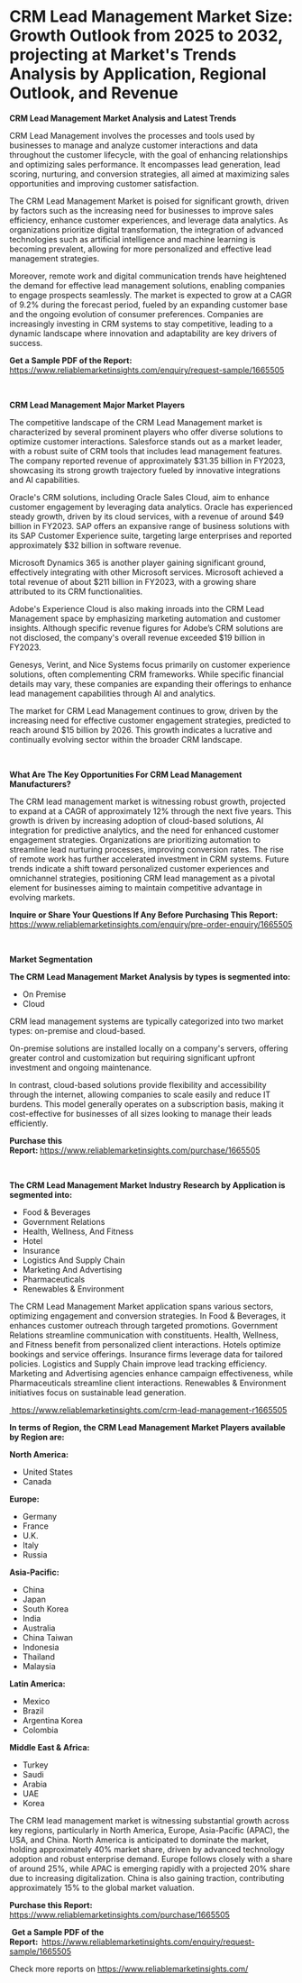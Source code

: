<p><h1>CRM Lead Management Market Size: Growth Outlook from 2025 to 2032, projecting at Market's Trends Analysis by Application, Regional Outlook, and Revenue</h1></p><p><strong>CRM Lead Management Market Analysis and Latest Trends</strong></p>
<p><p>CRM Lead Management involves the processes and tools used by businesses to manage and analyze customer interactions and data throughout the customer lifecycle, with the goal of enhancing relationships and optimizing sales performance. It encompasses lead generation, lead scoring, nurturing, and conversion strategies, all aimed at maximizing sales opportunities and improving customer satisfaction.</p><p>The CRM Lead Management Market is poised for significant growth, driven by factors such as the increasing need for businesses to improve sales efficiency, enhance customer experiences, and leverage data analytics. As organizations prioritize digital transformation, the integration of advanced technologies such as artificial intelligence and machine learning is becoming prevalent, allowing for more personalized and effective lead management strategies.</p><p>Moreover, remote work and digital communication trends have heightened the demand for effective lead management solutions, enabling companies to engage prospects seamlessly. The market is expected to grow at a CAGR of 9.2% during the forecast period, fueled by an expanding customer base and the ongoing evolution of consumer preferences. Companies are increasingly investing in CRM systems to stay competitive, leading to a dynamic landscape where innovation and adaptability are key drivers of success.</p></p>
<p><strong>Get a Sample PDF of the Report:&nbsp;</strong> <a href="https://www.reliablemarketinsights.com/enquiry/request-sample/1665505?utm_campaign=3261&utm_medium=2&utm_source=Github&utm_content=ia&utm_term=09032025&utm_id=crm-lead-management">https://www.reliablemarketinsights.com/enquiry/request-sample/1665505</a></p>
<p>&nbsp;</p>
<p><strong>CRM Lead Management Major Market Players</strong></p>
<p><p>The competitive landscape of the CRM Lead Management market is characterized by several prominent players who offer diverse solutions to optimize customer interactions. Salesforce stands out as a market leader, with a robust suite of CRM tools that includes lead management features. The company reported revenue of approximately $31.35 billion in FY2023, showcasing its strong growth trajectory fueled by innovative integrations and AI capabilities. </p><p>Oracle's CRM solutions, including Oracle Sales Cloud, aim to enhance customer engagement by leveraging data analytics. Oracle has experienced steady growth, driven by its cloud services, with a revenue of around $49 billion in FY2023. SAP offers an expansive range of business solutions with its SAP Customer Experience suite, targeting large enterprises and reported approximately $32 billion in software revenue. </p><p>Microsoft Dynamics 365 is another player gaining significant ground, effectively integrating with other Microsoft services. Microsoft achieved a total revenue of about $211 billion in FY2023, with a growing share attributed to its CRM functionalities. </p><p>Adobe's Experience Cloud is also making inroads into the CRM Lead Management space by emphasizing marketing automation and customer insights. Although specific revenue figures for Adobe’s CRM solutions are not disclosed, the company's overall revenue exceeded $19 billion in FY2023.</p><p>Genesys, Verint, and Nice Systems focus primarily on customer experience solutions, often complementing CRM frameworks. While specific financial details may vary, these companies are expanding their offerings to enhance lead management capabilities through AI and analytics.</p><p>The market for CRM Lead Management continues to grow, driven by the increasing need for effective customer engagement strategies, predicted to reach around $15 billion by 2026. This growth indicates a lucrative and continually evolving sector within the broader CRM landscape.</p></p>
<p>&nbsp;</p>
<p><strong>What Are The Key Opportunities For CRM Lead Management Manufacturers?</strong></p>
<p><p>The CRM lead management market is witnessing robust growth, projected to expand at a CAGR of approximately 12% through the next five years. This growth is driven by increasing adoption of cloud-based solutions, AI integration for predictive analytics, and the need for enhanced customer engagement strategies. Organizations are prioritizing automation to streamline lead nurturing processes, improving conversion rates. The rise of remote work has further accelerated investment in CRM systems. Future trends indicate a shift toward personalized customer experiences and omnichannel strategies, positioning CRM lead management as a pivotal element for businesses aiming to maintain competitive advantage in evolving markets.</p></p>
<p><strong>Inquire or Share Your Questions If Any Before Purchasing This Report:</strong> <a href="https://www.reliablemarketinsights.com/enquiry/pre-order-enquiry/1665505?utm_campaign=3261&utm_medium=2&utm_source=Github&utm_content=ia&utm_term=09032025&utm_id=crm-lead-management">https://www.reliablemarketinsights.com/enquiry/pre-order-enquiry/1665505</a></p>
<p>&nbsp;</p>
<p><strong>Market Segmentation</strong></p>
<p><strong>The CRM Lead Management Market Analysis by types is segmented into:</strong></p>
<p><ul><li>On Premise</li><li>Cloud</li></ul></p>
<p><p>CRM lead management systems are typically categorized into two market types: on-premise and cloud-based. </p><p>On-premise solutions are installed locally on a company's servers, offering greater control and customization but requiring significant upfront investment and ongoing maintenance. </p><p>In contrast, cloud-based solutions provide flexibility and accessibility through the internet, allowing companies to scale easily and reduce IT burdens. This model generally operates on a subscription basis, making it cost-effective for businesses of all sizes looking to manage their leads efficiently.</p></p>
<p><strong>Purchase this Report:&nbsp;</strong><a href="https://www.reliablemarketinsights.com/purchase/1665505?utm_campaign=3261&utm_medium=2&utm_source=Github&utm_content=ia&utm_term=09032025&utm_id=crm-lead-management">https://www.reliablemarketinsights.com/purchase/1665505</a></p>
<p>&nbsp;</p>
<p><strong>The CRM Lead Management Market Industry Research by Application is segmented into:</strong></p>
<p><ul><li>Food & Beverages</li><li>Government Relations</li><li>Health, Wellness, And Fitness</li><li>Hotel</li><li>Insurance</li><li>Logistics And Supply Chain</li><li>Marketing And Advertising</li><li>Pharmaceuticals</li><li>Renewables & Environment</li></ul></p>
<p><p>The CRM Lead Management Market application spans various sectors, optimizing engagement and conversion strategies. In Food & Beverages, it enhances customer outreach through targeted promotions. Government Relations streamline communication with constituents. Health, Wellness, and Fitness benefit from personalized client interactions. Hotels optimize bookings and service offerings. Insurance firms leverage data for tailored policies. Logistics and Supply Chain improve lead tracking efficiency. Marketing and Advertising agencies enhance campaign effectiveness, while Pharmaceuticals streamline client interactions. Renewables & Environment initiatives focus on sustainable lead generation.</p></p>
<p><a href="https://www.reliablemarketinsights.com/crm-lead-management-r1665505?utm_campaign=3261&utm_medium=2&utm_source=Github&utm_content=ia&utm_term=09032025&utm_id=crm-lead-management">&nbsp;https://www.reliablemarketinsights.com/crm-lead-management-r1665505</a></p>
<p><strong>In terms of Region, the CRM Lead Management Market Players available by Region are:</strong></p>
<p>
    <p> <strong> North America: </strong>
        <ul>
            <li>United States</li>
            <li>Canada</li>
        </ul>
        </p> 
    <p> <strong> Europe: </strong>
        <ul>
            <li>Germany</li>
            <li>France</li>
            <li>U.K.</li>
            <li>Italy</li>
            <li>Russia</li>
        </ul>
        </p> 
    <p> <strong> Asia-Pacific: </strong>
        <ul>
            <li>China</li>
            <li>Japan</li>
            <li>South Korea</li>
            <li>India</li>
            <li>Australia</li>
            <li>China Taiwan</li>
            <li>Indonesia</li>
            <li>Thailand</li>
            <li>Malaysia</li>
        </ul>
        </p> 
    <p> <strong> Latin America: </strong>
        <ul>
            <li>Mexico</li>
            <li>Brazil</li>
            <li>Argentina Korea</li>
            <li>Colombia</li>
        </ul>
        </p> 
    <p> <strong> Middle East & Africa: </strong>
        <ul>
            <li>Turkey</li>
            <li>Saudi</li>
            <li>Arabia</li>
            <li>UAE</li>
            <li>Korea</li>
        </ul>
    </p>
    </p>
<p><p>The CRM lead management market is witnessing substantial growth across key regions, particularly in North America, Europe, Asia-Pacific (APAC), the USA, and China. North America is anticipated to dominate the market, holding approximately 40% market share, driven by advanced technology adoption and robust enterprise demand. Europe follows closely with a share of around 25%, while APAC is emerging rapidly with a projected 20% share due to increasing digitalization. China is also gaining traction, contributing approximately 15% to the global market valuation.</p></p>
<p><strong>Purchase this Report: </strong><a href="https://www.reliablemarketinsights.com/purchase/1665505?utm_campaign=3261&utm_medium=2&utm_source=Github&utm_content=ia&utm_term=09032025&utm_id=crm-lead-management">https://www.reliablemarketinsights.com/purchase/1665505</a></p>
<p>&nbsp;<strong>Get a Sample PDF of the Report:&nbsp;&nbsp;</strong><a href="https://www.reliablemarketinsights.com/enquiry/request-sample/1665505?utm_campaign=3261&utm_medium=2&utm_source=Github&utm_content=ia&utm_term=09032025&utm_id=crm-lead-management">https://www.reliablemarketinsights.com/enquiry/request-sample/1665505</a></p>
<p><strong></strong></p>
<p>Check more reports on <a href="https://www.reliablemarketinsights.com/?utm_campaign=3261&utm_medium=2&utm_source=Github&utm_content=ia&utm_term=09032025&utm_id=crm-lead-management">https://www.reliablemarketinsights.com/</a></p>